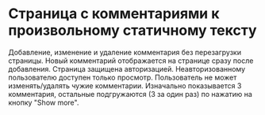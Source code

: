 # Cтраница с комментариями к произвольному статичному тексту
Добавление, изменение и удаление комментария без перезагрузки страницы. Новый комментарий отображается на странице сразу после добавления.
Страница защищена авторизацией. Неавторизованному пользователю доступен только просмотр. Пользователь не может изменять/удалять чужие комментарии.
Изначально показывается 3 комментария, остальные подгружаются (3 за один раз) по нажатию на кнопку "Show more".
